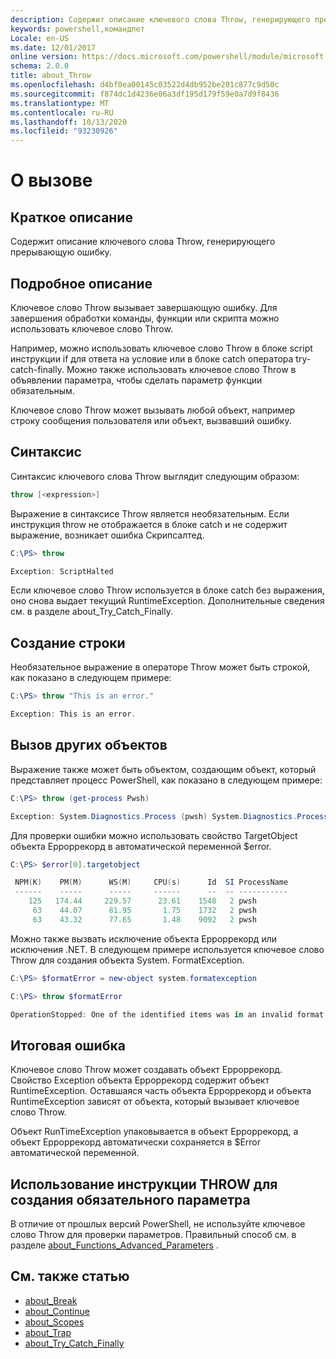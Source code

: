 ```yaml
---
description: Содержит описание ключевого слова Throw, генерирующего прерывающую ошибку.
keywords: powershell,командлет
Locale: en-US
ms.date: 12/01/2017
online version: https://docs.microsoft.com/powershell/module/microsoft.powershell.core/about/about_throw?view=powershell-7&WT.mc_id=ps-gethelp
schema: 2.0.0
title: about_Throw
ms.openlocfilehash: d4bf0ea00145c03522d4db952be201c877c9d50c
ms.sourcegitcommit: f874dc1d4236e06a3df195d179f59e0a7d9f8436
ms.translationtype: MT
ms.contentlocale: ru-RU
ms.lasthandoff: 10/13/2020
ms.locfileid: "93230926"
---
```

# <a name="about-throw"></a>О вызове

## <a name="short-description"></a>Краткое описание
Содержит описание ключевого слова Throw, генерирующего прерывающую ошибку.

## <a name="long-description"></a>Подробное описание

Ключевое слово Throw вызывает завершающую ошибку. Для завершения обработки команды, функции или скрипта можно использовать ключевое слово Throw.

Например, можно использовать ключевое слово Throw в блоке script инструкции if для ответа на условие или в блоке catch оператора try-catch-finally. Можно также использовать ключевое слово Throw в объявлении параметра, чтобы сделать параметр функции обязательным.

Ключевое слово Throw может вызывать любой объект, например строку сообщения пользователя или объект, вызвавший ошибку.

## <a name="syntax"></a>Синтаксис

Синтаксис ключевого слова Throw выглядит следующим образом:

```powershell
throw [<expression>]
```

Выражение в синтаксисе Throw является необязательным. Если инструкция throw не отображается в блоке catch и не содержит выражение, возникает ошибка Скрипсалтед.

```powershell
C:\PS> throw

Exception: ScriptHalted
```

Если ключевое слово Throw используется в блоке catch без выражения, оно снова выдает текущий RuntimeException. Дополнительные сведения см. в разделе about_Try_Catch_Finally.

## <a name="throwing-a-string"></a>Создание строки

Необязательное выражение в операторе Throw может быть строкой, как показано в следующем примере:

```powershell
C:\PS> throw "This is an error."

Exception: This is an error.
```

## <a name="throwing-other-objects"></a>Вызов других объектов

Выражение также может быть объектом, создающим объект, который представляет процесс PowerShell, как показано в следующем примере:

```powershell
C:\PS> throw (get-process Pwsh)

Exception: System.Diagnostics.Process (pwsh) System.Diagnostics.Process (pwsh) System.Diagnostics.Process (pwsh)
```

Для проверки ошибки можно использовать свойство TargetObject объекта Ерроррекорд в автоматической переменной $error.

```powershell
C:\PS> $error[0].targetobject

 NPM(K)    PM(M)      WS(M)     CPU(s)      Id  SI ProcessName
 ------    -----      -----     ------      --  -- -----------
    125   174.44     229.57      23.61    1548   2 pwsh
     63    44.07      81.95       1.75    1732   2 pwsh
     63    43.32      77.65       1.48    9092   2 pwsh
```

Можно также вызвать исключение объекта Ерроррекорд или исключения .NET. В следующем примере используется ключевое слово Throw для создания объекта System. FormatException.

```powershell
C:\PS> $formatError = new-object system.formatexception

C:\PS> throw $formatError

OperationStopped: One of the identified items was in an invalid format.
```

## <a name="the-resulting-error"></a>Итоговая ошибка

Ключевое слово Throw может создавать объект Ерроррекорд. Свойство Exception объекта Ерроррекорд содержит объект RuntimeException. Оставшаяся часть объекта Ерроррекорд и объекта RuntimeException зависят от объекта, который вызывает ключевое слово Throw.

Объект RunTimeException упаковывается в объект Ерроррекорд, а объект Ерроррекорд автоматически сохраняется в $Error автоматической переменной.

## <a name="using-throw-to-create-a-mandatory-parameter"></a>Использование инструкции THROW для создания обязательного параметра

В отличие от прошлых версий PowerShell, не используйте ключевое слово Throw для проверки параметров. Правильный способ см. в разделе [about_Functions_Advanced_Parameters](about_Functions_Advanced_Parameters.md) .

## <a name="see-also"></a>См. также статью

- [about_Break](about_Break.md)
- [about_Continue](about_Continue.md)
- [about_Scopes](about_Scopes.md)
- [about_Trap](about_Trap.md)
- [about_Try_Catch_Finally](about_Try_Catch_Finally.md)
